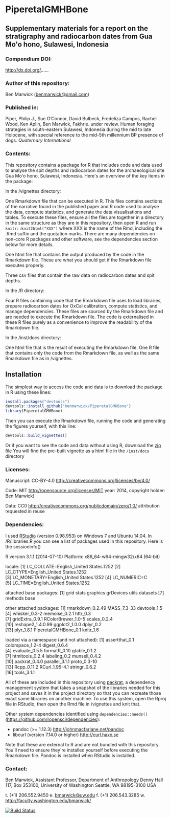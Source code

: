 PiperetalGMHBone
===
## Supplementary materials for a report on the stratigraphy and radiocarbon dates from Gua Mo'o hono, Sulawesi, Indonesia

### Compendium DOI: 
 
http://dx.doi.org/......

### Author of this repository:

Ben Marwick (benmarwick@gmail.com)

### Published in: 

 Piper, Philip J., Sue O’Connor, David Bulbeck, Fredeliza Campos, Rachel Wood, Ken Aplin, Ben Marwick, Fakhrie. under review. Human foraging strategies in south-eastern Sulawesi, Indonesia during the mid to late Holocene, with special reference to the mid-5th millennium BP presence of dogs. _Quaternary International_


### Contents:

This repository contains a package for R that includes code and data used to analyse the spit depths and radiocarbon dates for the archaeological site Gua Mo'o hono, Sulawesi, Indonesia. Here's an overview of the key items in the package: 

In the /vignettes directory: 

One Rmarkdown file that can be executed in R. This files contains sections of the narrative found in the published paper and R code used to analyse the data, compute statistics, and generate the data visualisations and tables. To execute these files, ensure all the files are together in a directory in the same structure as they are in this repository, then open R and run `knitr::knit2html("XXX")` where XXX is the name of the Rmd, including the .Rmd suffix and the quotation marks. There are many dependencies on non-core R packages and other software, see the dependencies section below for more details.

One html file that contains the output produced by the code in the Rmarkdown file. These are what you should get if the Rmarkdown file executes properly.

Three csv files that contain the raw data on radiocarbon dates and spit depths. 

In the /R directory: 
 
Four R files containing code that the Rmarkdown file uses to load libraries, prepare radiocarbon dates for OxCal calibration, compute statistics, and manage dependencies. These files are sourced by the Rmarkdown file and are needed to execute the Rmarkdown file. The code is externalised in these R files purely as a convenience to improve the readability of the Rmarkdown file.

In the /inst/docs directory:

One html file that is the result of executing the Rmarkdown file. One R file that contains only the code from the Rmarkdown file, as well as the same Rmarkdown file as in /vignettes.

## Installation

The simplest way to access the code and data is to download the package in R using these lines:

```r
install.packages("devtools")
devtools::install_github("benmarwick/PiperetalGMHBone")
library(PiperetalGMHBone)
```

Then you can execute the Rmarkdown file, running the code and generating the figures yourself, with this line:

```r
devtools::build_vignettes()
```

Or if you want to see the code and data without using R, download the [zip file](https://github.com/benmarwick/PiperetalGMHBone/zipball/master) You will find the pre-built vignette as a html file in the `/inst/docs` directory
  
### Licenses:

Manuscript:  CC-BY-4.0 http://creativecommons.org/licenses/by/4.0/

Code: MIT http://opensource.org/licenses/MIT year: 2014, copyright holder: Ben Marwick)

Data: CC0 http://creativecommons.org/publicdomain/zero/1.0/ attribution requested in reuse

### Dependencies:

I used [RStudio](http://www.rstudio.com/products/rstudio/) (version 0.98.953) on Windows 7 and Ubuntu 14.04. In /R/libraries.R you can see a list of packages used in this repository. Here is the sessionInfo()

R version 3.1.1 (2014-07-10)
Platform: x86_64-w64-mingw32/x64 (64-bit)

locale:
[1] LC_COLLATE=English_United States.1252 
[2] LC_CTYPE=English_United States.1252   
[3] LC_MONETARY=English_United States.1252
[4] LC_NUMERIC=C                          
[5] LC_TIME=English_United States.1252    

attached base packages:
[1] grid      stats     graphics  grDevices utils     datasets 
[7] methods   base     

other attached packages:
 [1] rmarkdown_0.2.49     MASS_7.3-33          devtools_1.5        
 [4] whisker_0.3-2        memoise_0.2.1        httr_0.3            
 [7] gridExtra_0.9.1      RColorBrewer_1.0-5   scales_0.2.4        
[10] reshape2_1.4.0.99    ggplot2_1.0.0        dplyr_0.2           
[13] plyr_1.8.1           PiperetalGMHBone_0.1 knitr_1.6           

loaded via a namespace (and not attached):
 [1] assertthat_0.1   colorspace_1.2-4 digest_0.6.4    
 [4] evaluate_0.5.5   formatR_0.10     gtable_0.1.2    
 [7] htmltools_0.2.4  labeling_0.2     munsell_0.4.2   
[10] packrat_0.4.0    parallel_3.1.1   proto_0.3-10    
[13] Rcpp_0.11.2      RCurl_1.95-4.1   stringr_0.6.2   
[16] tools_3.1.1      

All of these are included in this repository using [packrat](http://rstudio.github.io/packrat/), a dependency management system that takes a snapshot of the libraries needed for this project and saves it in the project directory so that you can recreate those exact same libraries on another machine. To use this system, open the Rproj file in RStudio, then open the Rmd file in /vignettes and knit that. 

Other system dependencies identified using `dependencies::needs()` (https://github.com/ropensci/dependencies): 

- pandoc (>= 1.12.3) http://johnmacfarlane.net/pandoc
- libcurl (version 7.14.0 or higher) http://curl.haxx.se

Note that these are external to R and are not bundled with this repository. You'll need to ensure they're installed yourself before executing the Rmarkdown file. Pandoc is installed when RStudio is installed.

### Contact: 

Ben Marwick, Assistant Professor, Department of Anthropology
Denny Hall 117, Box 353100, University of Washington
Seattle, WA 98195-3100 USA

t. (+1) 206.552.9450   e. bmarwick@uw.edu
f. (+1) 206.543.3285   w. http://faculty.washington.edu/bmarwick/ 

[![Build Status](https://travis-ci.org/benmarwick/PiperetalGMHBone.png?branch=master)](https://travis-ci.org/benmarwick/PiperetalGMHBone)


